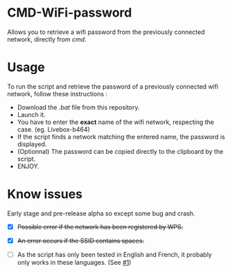 # CMD-WiFi-password
Allows you to retrieve a wifi password from the previously connected network, directly from *cmd*.


# Usage
To run the script and retrieve the password of a previously connected wifi network, follow these instructions :

- Download the *.bat* file from this repository.
- Launch it.
- You have to enter the **exact** name of the wifi network, respecting the case. (eg. Livebox-b464)
- If the script finds a network matching the entered name, the password is displayed.
- (Optionnal) The password can be copied directly to the clipboard by the script.
- ENJOY.

# Know issues
Early stage and pre-release alpha so except some bug and crash.

- [x] ~~Possible error if the network has been registered by WPS.~~
- [x] ~~An error occurs if the SSID contains spaces.~~
- [ ] As the script has only been tested in English and French, it probably only works in these languages. (See [#1][i1])



[i1]: https://github.com/ThomasLMM/CMD-Wifi-password/issues/1
